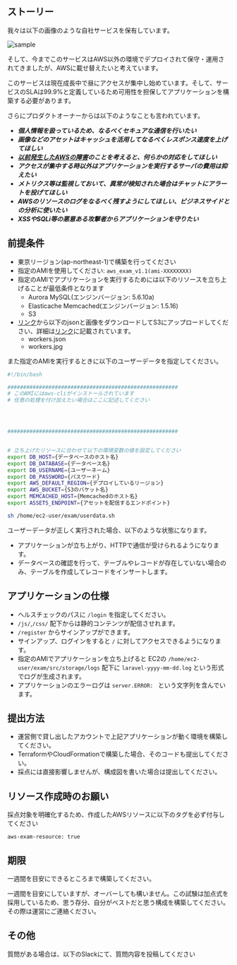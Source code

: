 ## ストーリー

我々は以下の画像のような自社サービスを保有しています。

![sample](https://user-images.githubusercontent.com/24151739/78227876-e9262200-7508-11ea-99fb-4bec099812d3.png)

そして、今までこのサービスはAWS以外の環境でデプロイされて保守・運用されてきましたが、AWSに載せ替えたいと考えています。

このサービスは現在成長中で昼にアクセスが集中し始めています。そして、サービスのSLAは99.9%と定義しているため可用性を担保してアプリケーションを構築する必要があります。

さらにプロダクトオーナーからは以下のようなことも言われています。

* __*個人情報を扱っているため、なるべくセキュアな通信を行いたい*__
* __*画像などのアセットはキャッシュを活用してなるべくレスポンス速度を上げてほしい*__
* __*[以前発生したAWSの障害](https://aws.amazon.com/jp/message/56489/)のことを考えると、何らかの対応をしてほしい*__
* __*アクセスが集中する時以外はアプリケーションを実行するサーバの費用は抑えたい*__
* __*メトリクス等は監視しておいて、異常が検知された場合はチャットにアラートを投げてほしい*__
* __*AWSのリソースのログをなるべく残すようにしてほしい、ビジネスサイドとの分析に使いたい*__
* __*XSSやSQLi等の悪意ある攻撃者からアプリケーションを守りたい*__

## 前提条件

* 東京リージョン(ap-northeast-1)で構築を行ってください
* 指定のAMIを使用してください: `aws_exam_v1.1(ami-XXXXXXXX)`
* 指定のAMIでアプリケーションを実行するためには以下のリソースを立ち上げることが最低条件となります
    * Aurora MySQL(エンジンバージョン: 5.6.10a)
    * Elasticache Memcached(エンジンバージョン: 1.5.16)
    * S3
* [リンク](https://github.com/Anti-Pattern-Inc/laravel-crud-exam/releases/tag/v1.1.1)から以下のjsonと画像をダウンロードしてS3にアップロードしてください、詳細は[リンク](https://github.com/kooooohe/laravel-crud-exam/releases/tag/v1.1.0)に記載されています。
    * workers.json
    * workers.jpg
    
また指定のAMIを実行するときに以下のユーザーデータを指定してください。

```bash
#!/bin/bash

######################################################
# このAMIにはaws-cliがインストールされています
# 任意の処理を付け加えたい場合はここに記述してください




######################################################


# 立ち上げたリソースに合わせて以下の環境変数の値を設定してください
export DB_HOST={データベースのホスト名}
export DB_DATABASE={データベース名}
export DB_USERNAME={ユーザーネーム}
export DB_PASSWORD={パスワード}
export AWS_DEFAULT_REGION={デプロイしているリージョン}
export AWS_BUCKET={S3のバケット名}
export MEMCACHED_HOST={Memcachedのホスト名}
export ASSETS_ENDPOINT={アセットを配信するエンドポイント}

sh /home/ec2-user/exam/userdata.sh
```
ユーザーデータが正しく実行された場合、以下のような状態になります。

* アプリケーションが立ち上がり、HTTPで通信が受けられるようになります。
* データベースの確認を行って、テーブルやレコードが存在していない場合のみ、テーブルを作成してレコードをインサートします。

## アプリケーションの仕様

* ヘルスチェックのパスに `/login` を指定してください。
* `/js/`,`/css/` 配下からは静的コンテンツが配信させれます。
* `/register` からサインアップができます。
* サインアップ、ログインをすると `/` に対してアクセスできるようになります。
* 指定のAMIでアプリケーションを立ち上げると EC2の `/home/ec2-user/exam/src/storage/logs` 配下に `laravel-yyyy-mm-dd.log` という形式でログが生成されます。
* アプリケーションのエラーログは `server.ERROR: ` という文字列を含んでいます。

## 提出方法

* 運営側で貸し出したアカウントで上記アプリケーションが動く環境を構築してください。
* TerraformやCloudFormationで構築した場合、そのコードも提出してください。
* 採点には直接影響しませんが、構成図を書いた場合は提出してください。

## リソース作成時のお願い

採点対象を明確化するため、作成したAWSリソースに以下のタグを必ず付与してください

`aws-exam-resource: true`

## 期限

一週間を目安にできるところまで構築してください。

一週間を目安にしていますが、オーバーしても構いません。この試験は加点式を採用しているため、思う存分、自分がベストだと思う構成を構築してください。その際は運営にご連絡ください。

## その他

質問がある場合は、以下のSlackにて、質問内容を投稿してください
